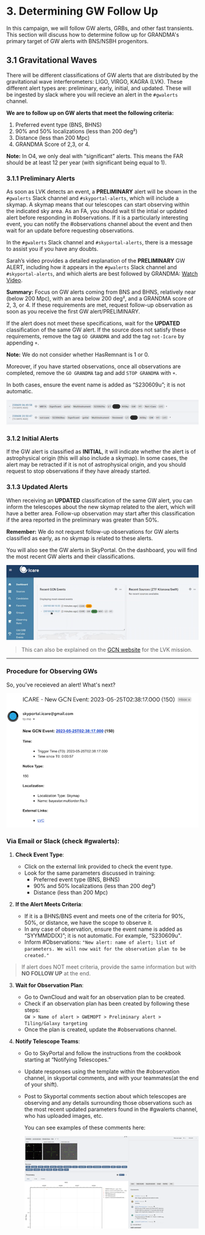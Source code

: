 # 3. Determining GW Follow Up

In this campaign, we will follow GW alerts, GRBs, and other fast transients. This section will discuss how to determine follow up for GRANDMA's primary target of GW alerts with BNS/NSBH progenitors.

## 3.1 Gravitational Waves 

There will be different classifications of GW alerts that are distributed by the gravitational wave interferometers: LIGO, VIRGO, KAGRA (LVK). These different alert types are: preliminary, early, initial, and updated. These will be ingested by slack where you will recieve an alert in the `#gwalerts` channel. 

**We are to follow up on GW alerts that meet the following criteria:**
1. Preferred event type (BNS, BHNS)
2. 90% and 50% localizations (less than 200 deg²)
3. Distance (less than 200 Mpc)
4. GRANDMA Score of 2,3, or 4. 

**Note:** In O4, we only deal with “significant” alerts. This means the FAR should be at least 12 per year (with significant being equal to 1).

### 3.1.1 Preliminary Alerts

As soon as LVK detects an event, a **PRELIMINARY** alert will be shown in the `#gwalerts` Slack channel and `#skyportal-alerts`, which will include a skymap. A skymap means that our telescopes can start observing within the indicated sky area. As an FA, you should wait til the intial or updated alert before responding in #observations. If it is a particularly interesting event, you can notify the #observations channel about the event and then wait for an update before requesting observations. 

In the `#gwalerts` Slack channel and `#skyportal-alerts`, there is a message to assist you if you have any doubts.

Sarah’s video provides a detailed explanation of the **PRELIMINARY** GW ALERT, including how it appears in the `#gwalerts` Slack channel and `#skyportal-alerts`, and which alerts are best followed by GRANDMA: [Watch Video](https://www.youtube.com/watch?v=b0HGRygGzrE). 

**Summary:** Focus on GW alerts coming from BNS and BHNS, relatively near (below 200 Mpc), with an area below 200 deg², and a GRANDMA score of 2, 3, or 4. If these requirements are met, request follow-up observation as soon as you receive the first GW alert/PRELIMINARY.

If the alert does not meet these specifications, wait for the **UPDATED** classification of the same GW alert. If the source does not satisfy these requirements, remove the tag `GO GRANDMA` and add the tag `not-Icare` by appending `+`.

**Note:** We do not consider whether HasRemnant is 1 or 0.

Moreover, if you have started observations, once all observations are completed, remove the `GO GRANDMA` tag and add `STOP GRANDMA` with `+`.

In both cases, ensure the event name is added as “S230609u”; it is not automatic.

![Checking Alerts 1](media/check_ss1.png)

### 3.1.2 Initial Alerts

If the GW alert is classified as **INITIAL**, it will indicate whether the alert is of astrophysical origin (this will also include a skymap). In some cases, the alert may be retracted if it is not of astrophysical origin, and you should request to stop observations if they have already started.

### 3.1.3 Updated Alerts

When receiving an **UPDATED** classification of the same GW alert, you can inform the telescopes about the new skymap related to the alert, which will have a better area. Follow-up observation may start after this classification if the area reported in the preliminary was greater than 50%.

**Remember:** We do not request follow-up observations for GW alerts classified as early, as no skymap is related to these alerts.

You will also see the GW alerts in SkyPortal. On the dashboard, you will find the most recent GW alerts and their classifications.

![Checking Alerts 2](media/check_ss2.png)

> This can also be explained on the [GCN website](https://gcn.nasa.gov/missions/lvk) for the LVK mission.
---
### Procedure for Observing GWs

So, you've receieved an alert! What's next? 

![Alert Example](media/alert_example.png)

### Via Email or Slack (check #gwalerts):

1. **Check Event Type**:
   - Click on the external link provided to check the event type.
   - Look for the same parameters discussed in training:
     - Preferred event type (BNS, BHNS)
     - 90% and 50% localizations (less than 200 deg²)
     - Distance (less than 200 Mpc)

2. **If the Alert Meets Criteria**:
   - If it is a BHNS/BNS event and meets one of the criteria for 90%, 50%, or distance, we have the scope to observe it.
   - In any case of observation, ensure the event name is added as “SYYMMDD(X)”; it is not automatic. For example, “S230609u".
   - Inform #Observations: `"New alert: name of alert; list of parameters. We will now wait for the observation plan to be created."`

> If alert does NOT meet criteria, provide the same information but with **NO FOLLOW UP** at the end. 
3. **Wait for Observation Plan**:
   - Go to OwnCloud and wait for an observation plan to be created.
   - Check if an observation plan has been created by following these steps:  
     `GW > Name of alert > GWEMOPT > Preliminary alert > Tiling/Galaxy targeting`
   - Once the plan is created, update the #observations channel.

4. **Notify Telescope Teams**:
   - Go to SkyPortal and follow the instructions from the cookbook starting at “Notifying Telescopes.”
   - Update responses using the template within the #observation channel, in skyportal comments, and with your teammates(at the end of your shift).
   - Post to Skyportal comments section about which telescopes are observing and any details surrounding those observations such as the most recent updated parameters found in the #gwalerts channel, who has uploaded images, etc.
  
     You can see examples of these comments here:
     
     ![Screenshot of comments section on Skyportal.](media/Skyportalcomments.png)


